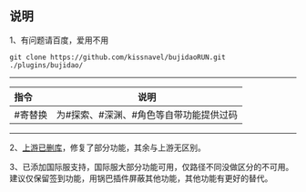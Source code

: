 ## 说明
1、有问题请百度，爱用不用
```
git clone https://github.com/kissnavel/bujidaoRUN.git ./plugins/bujidao/
```
---
| 指令 | 说明|
| :---------------- | --------------- |
|#寄替换|为#探索、#深渊、#角色等自带功能提供过码|
---
2、<a href="https://github.com/babanbang/bujidaoRUN">上游已删库</a>，修复了部分功能，其余与上游无区别。

3、已添加国际服支持，国际服大部分功能可用，仅路径不同没做区分的不可用。建议仅保留签到功能，用锅巴插件屏蔽其他功能，其他功能有更好的替代。